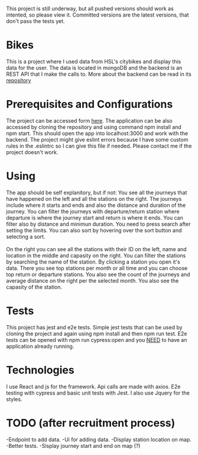 This project is still underway, but all pushed versions should work as intented, so please view it. Committed versions are the latest versions, that don't pass the tests yet.

# Bikes
This is a project where I used data from HSL's citybikes and display this data for the user. The data is located in mongoDB
and the backend is an REST API that I make the calls to. More about the backend can be read in its [repository](https://github.com/Iispar/solita-backend)
# Prerequisites and Configurations
The project can be accessed form [here](https://bikes-frontend.vercel.app/).
The application can be also accessed by cloning the repository and using command npm install and npm start.
This should open the app into localhost:3000 and work with the backend. The project might give eslint errors because
I have some custom rules in the .eslintrc so I can give this file if needed. Please contact me if the project doesn't work.
# Using
The app should be self explanitory, but if not:
  You see all the journeys that have happened on the left and all the stations on the right. The journeys include where it starts and ends and also
  the distance and duration of the journey. You can filter the journeys
  with departure/return station where departure is where the journey start and return is where it ends. You can filter also
  by distance and minimun duration. You need to press search after setting the limits. You can also sort by hovering over the sort button and selecting a     sort. 
  <br />
  <br />
  On the right you can see all the stations with their ID on the left, name and location in the middle and capasity on the right. You can filter the
  stations by searching the name of the station. By clicking a station you open it's data. There you see top stations per month or all time and 
  you can choose top return or departure stations. You also see the count of the journeys and average distance on the right per the selected month.
  You also see the capasity of the station.
# Tests
This project has jest and e2e tests. Simple jest tests that can be used by cloning the project and again using npm install
and then npm run test. E2e tests can be opened with npm run cypress:open and you <ins>NEED</ins> to have an application already running.
# Technologies 
I use React and js for the framework. Api calls are made with axios. E2e testing with cypress and basic unit tests with Jest.
I also use Jquery for the styles.

# TODO (after recruitment process)
-Endpoint to add data.
-Ui for adding data.
-Display station location on map.
-Better tests.
-Sisplay journey start and end on map (?)

